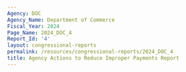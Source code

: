 ```yaml
---
Agency: DOC
Agency_Name: Department of Commerce
Fiscal_Year: 2024
Page_Name: 2024_DOC_4
Report_Id: '4'
layout: congressional-reports
permalink: /resources/congressional-reports/2024_DOC_4
title: Agency Actions to Reduce Improper Payments Report
---
```


